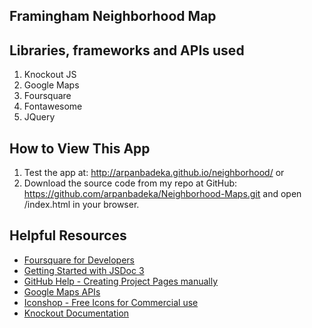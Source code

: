 ## Framingham Neighborhood Map

## Libraries, frameworks and APIs used
1. Knockout JS
2. Google Maps
3. Foursquare
4. Fontawesome
5. JQuery

## How to View This App
1. Test the app at: http://arpanbadeka.github.io/neighborhood/ or
2. Download the source code from my repo at GitHub: https://github.com/arpanbadeka/Neighborhood-Maps.git and open /index.html in your browser.

## Helpful Resources
* [Foursquare for Developers](https://developer.foursquare.com/)
* [Getting Started with JSDoc 3](http://usejsdoc.org/about-getting-started.html)
* [GitHub Help - Creating Project Pages manually](https://help.github.com/articles/creating-project-pages-manually/)
* [Google Maps APIs](https://developers.google.com/maps/)
* [Iconshop - Free Icons for Commercial use](https://freeiconshop.com/)
* [Knockout Documentation](http://knockoutjs.com/documentation/introduction.html)
